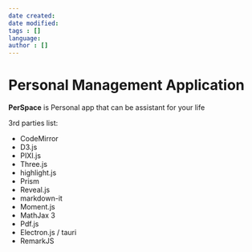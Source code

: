 ```yaml
---
date created: 
date modified: 
tags : []
language: 
author : []
---
```


# Personal Management Application

**PerSpace** is Personal app that can be assistant for your life

3rd parties list:

- CodeMirror
- D3.js
- PIXI.js
- Three.js
- highlight.js
- Prism
- Reveal.js
- markdown-it
- Moment.js
- MathJax 3
- Pdf.js
- Electron.js / tauri
- RemarkJS